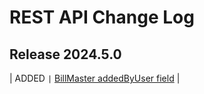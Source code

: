 # REST API Change Log

## Release 2024.5.0

| ADDED ```|``` [BillMaster addedByUser field](https://bullhorn.github.io/rest-api-docs/entityref.html#pay-and-bill-billmaster) |